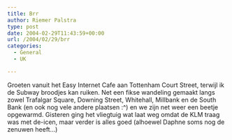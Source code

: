 ```yaml
---
title: Brr
author: Riemer Palstra
type: post
date: 2004-02-29T11:43:59+00:00
url: /2004/02/29/brr
categories:
  - General
  - UK

---
```

Groeten vanuit het Easy Internet Cafe aan Tottenham Court Street, terwijl ik de Subway broodjes kan ruiken. Net een fikse wandeling gemaakt langs zowel Trafalgar Square, Downing Street, Whitehall, Millbank en de South Bank (en ook nog vele andere plaatsen :^) en we zijn net weer een beetje opgewarmd. Gisteren ging het vliegtuig wat laat weg omdat de KLM traag was met de-icen, maar verder is alles goed (alhoewel Daphne soms nog de zenuwen heeft&#8230;)